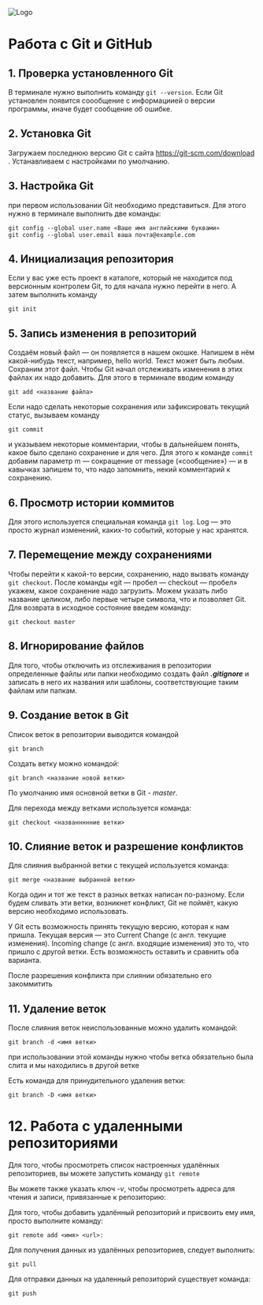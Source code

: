 ![Logo](git.jpg)
# Работа с Git и GitHub
## 1. Проверка установленного Git
В терминале нужно выполнить команду `git --version`.
Если Git установлен появится соообщение с информациией о версии программы, иначе будет сообщение об ошибке.
## 2. Установка Git
Загружаем последнюю версию Git с сайта https://git-scm.com/download .
Устанавливаем с настройками по умолчанию.
## 3. Настройка Git
при первом использовании Git необходимо представиться.
Для этого нужно в терминале выполнить две команды:
```
git config --global user.name «Ваше имя английскими буквами» 
git config --global user.email ваша почта@example.com
```
## 4. Инициализация репозитория
Если у вас уже есть проект в каталоге, который не находится под версионным контролем Git, то для начала нужно перейти в него.
А затем выполнить команду
```
git init
```

## 5. Запись изменения в репозиторий

Создаём новый файл — он появляется в нашем окошке. Напишем в нём какой-нибудь текст, например, hello world. Текст может быть любым. Сохраним этот файл.
Чтобы Git начал отслеживать изменения в этих файлах их надо добавить.
Для этого в терминале вводим команду
```
git add <название файла>
```
Если надо сделать некоторые сохранения или зафиксировать текущий статус, вызываем команду 
```
git commit
```
 и указываем некоторые комментарии, чтобы в дальнейшем понять, какое было сделано сохранение и для чего. Для этого к команде `commit` добавим параметр m — сокращение от message («сообщение») — и в кавычках запишем то, что надо запомнить, некий комментарий к сохранению.
## 6. Просмотр истории коммитов
Для этого используется специальная команда `git log`. Log — это просто журнал изменений, каких-то событий, которые у нас хранятся.
## 7. Перемещение между сохранениями
Чтобы перейти к какой-то версии, сохранению, надо вызвать команду `git checkout`.
После команды «git — пробел — checkout — пробел» укажем, какое сохранение надо загрузить. Можем указать либо название целиком, либо первые четыре символа, что и позволяет Git.
Для возврата в исходное состояние введем команду:
```
git checkout master
```
## 8. Игнорирование файлов

Для того, чтобы отключить из отслеживания в репозитории определенные файлы или папки необходимо создать файл ***.gitignore*** и записать в него их названия или шаблоны, соответствующие таким файлам или папкам. 

## 9. Создание веток в Git
Список веток в репозитории выводится командой 

```
git branch
```

Создать ветку можно командой:
```
git branch <название новой ветки>
```
По умолчанию имя основной ветки в Git - *master*.

Для перехода между ветками используется команда: 
```
git checkout <названнннние ветки>
```

## 10. Слияние веток и разрешение конфликтов

Для слияния выбранной ветки с текущей используется команда:
```
git merge <название выбранной ветки>
```
Когда один и тот же текст в разных ветках написан по-разному. Если будем сливать эти ветки, возникнет конфликт, Git не поймёт, какую версию необходимо использовать.

У Git есть возможность принять текущую версию, которая к нам пришла. Текущая версия — это Current Change (с англ. текущие изменения). Incoming change (с англ. входящие изменения) это то, что пришло с другой ветки. Есть возможность оставить и сравнить оба варианта.

После разрешения конфликта при слиянии обязательно его закоммитить

## 11. Удаление веток

Поcле слияния веток неиспользованные можно удалить командой:
```
git branch -d <имя ветки>
```
при использовании этой команды нужно чтобы ветка обязательно была слита и мы находились в другой ветке

Есть команда для принудительного удаления ветки:
```
git branch -D <имя ветки>
```
# 12. Работа с удаленными репозиториями

Для того, чтобы просмотреть список настроенных удалённых репозиториев, вы можете запустить команду `git remote`

Вы можете также указать ключ *-v*, чтобы просмотреть адреса для чтения и записи, привязанные к репозиторию:

Для того, чтобы добавить удалённый репозиторий и присвоить ему имя, просто выполните команду:
```
git remote add <имя> <url>:
```
Для получения данных из удалённых репозиториев, следует выполнить:
```
git pull
```
Для отправки данных на удаленный репозиторий существует команда:
```
git push
```
